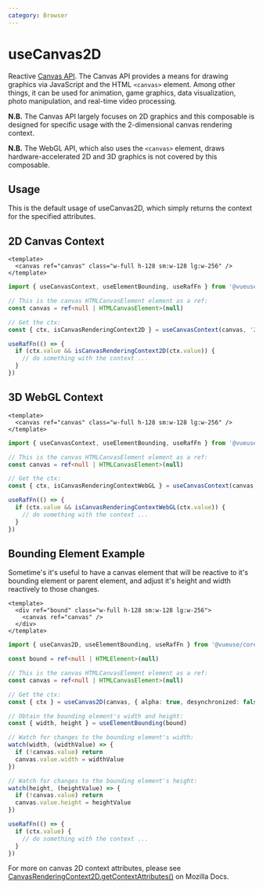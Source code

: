 ```yaml
---
category: Browser
---
```


# useCanvas2D

Reactive [Canvas API](https://developer.mozilla.org/en-US/docs/Web/API/Canvas_API). The Canvas API provides a means for drawing graphics via JavaScript and the HTML `<canvas>` element. Among other things, it can be used for animation, game graphics, data visualization, photo manipulation, and real-time video processing.

**N.B.** The Canvas API largely focuses on 2D graphics and this composable is designed for specific usage with the 2-dimensional canvas rendering context. 

**N.B.** The WebGL API, which also uses the `<canvas>` element, draws hardware-accelerated 2D and 3D graphics is not covered by this composable.

## Usage

This is the default usage of useCanvas2D, which simply returns the context for the specified attributes.

## 2D Canvas Context

```vue
<template>
  <canvas ref="canvas" class="w-full h-128 sm:w-128 lg:w-256" />
</template>
```

```ts
import { useCanvasContext, useElementBounding, useRafFn } from '@vueuse/core'

// This is the canvas HTMLCanvasElement element as a ref:
const canvas = ref<null | HTMLCanvasElement>(null)

// Get the ctx:
const { ctx, isCanvasRenderingContext2D } = useCanvasContext(canvas, '2d', { alpha: false })

useRafFn(() => {
  if (ctx.value && isCanvasRenderingContext2D(ctx.value)) {
    // do something with the context ...
  }
})
```

## 3D WebGL Context

```vue
<template>
  <canvas ref="canvas" class="w-full h-128 sm:w-128 lg:w-256" />
</template>
```

```ts
import { useCanvasContext, useElementBounding, useRafFn } from '@vueuse/core'

// This is the canvas HTMLCanvasElement element as a ref:
const canvas = ref<null | HTMLCanvasElement>(null)

// Get the ctx:
const { ctx, isCanvasRenderingContextWebGL } = useCanvasContext(canvas, 'webgl', { alpha: false })

useRafFn(() => {
  if (ctx.value && isCanvasRenderingContextWebGL(ctx.value)) {
    // do something with the context ...
  }
})
```

## Bounding Element Example

Sometime's it's useful to have a canvas element that will be reactive to it's bounding element or parent element, and adjust it's height and width reactively to those changes.

```vue
<template>
  <div ref="bound" class="w-full h-128 sm:w-128 lg:w-256">
    <canvas ref="canvas" />
  </div>
</template>
```

```ts
import { useCanvas2D, useElementBounding, useRafFn } from '@vueuse/core'

const bound = ref<null | HTMLElement>(null)

// This is the canvas HTMLCanvasElement element as a ref:
const canvas = ref<null | HTMLCanvasElement>(null)

// Get the ctx:
const { ctx } = useCanvas2D(canvas, { alpha: true, desynchronized: false })

// Obtain the bounding element's width and height:
const { width, height } = useElementBounding(bound)

// Watch for changes to the bounding element's width:
watch(width, (widthValue) => {
  if (!canvas.value) return
  canvas.value.width = widthValue
})

// Watch for changes to the bounding element's height:
watch(height, (heightValue) => {
  if (!canvas.value) return
  canvas.value.height = heightValue
})

useRafFn(() => {
  if (ctx.value) {
    // do something with the context ...
  }
})
```

For more on canvas 2D context attributes, please see [CanvasRenderingContext2D.getContextAttributes()](https://developer.mozilla.org/en-US/docs/Web/API/CanvasRenderingContext2D/getContextAttributes) on Mozilla Docs.
